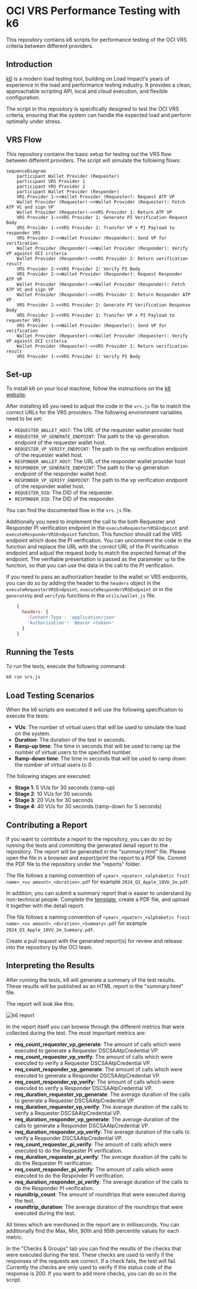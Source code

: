 # OCI VRS Performance Testing with k6

This repository contains k6 scripts for performance testing of the OCI VRS criteria between different providers.

## Introduction

[k6](https://k6.io/) is a modern load testing tool, building on Load Impact's years of experience in the load and performance testing industry. It provides a clean, approachable scripting API, local and cloud execution, and flexible configuration.

The script in this repository is specifically designed to test the OCI VRS criteria, ensuring that the system can handle the expected load and perform optimally under stress.

## VRS Flow

This repository contains the basic setup for testing out the VRS flow between different providers. The script will simulate the following flows:

```mermaid
sequenceDiagram
    participant Wallet Provider (Requester)
    participant VRS Provider 1
    participant VRS Provider 2
    participant Wallet Provider (Responder)
    VRS Provider 1->>Wallet Provider (Requester): Request ATP VP
    Wallet Provider (Requester)->>Wallet Provider (Requester): Fetch ATP VC and sign VP
    Wallet Provider (Requester)->>VRS Provider 1: Return ATP VP
    VRS Provider 1->>VRS Provider 1: Generate PI Verification Request Body
    VRS Provider 1->>VRS Provider 2: Transfer VP + PI Payload to responder VRS
    VRS Provider 2->>Wallet Provider (Responder): Send VP for verification
    Wallet Provider (Responder)->>Wallet Provider (Responder): Verify VP against OCI criteria
    Wallet Provider (Responder)->>VRS Provider 2: Return verification result
    VRS Provider 2->>VRS Provider 2: Verify PI Body
    VRS Provider 2->>Wallet Provider (Responder): Request Responder ATP VP
    Wallet Provider (Responder)->>Wallet Provider (Responder): Fetch ATP VC and sign VP
    Wallet Provider (Responder)->>VRS Provider 2: Return Responder ATP VP
    VRS Provider 2->>VRS Provider 2: Generate PI Verification Response Body
    VRS Provider 2->>VRS Provider 1: Transfer VP + PI Payload to requester VRS
    VRS Provider 1->>Wallet Provider (Requester): Send VP for verification
    Wallet Provider (Requester)->>Wallet Provider (Requester): Verify VP against OCI criteria
    Wallet Provider (Requester)->>VRS Provider 1: Return verification result
    VRS Provider 1->>VRS Provider 1: Verify PI Body
```

## Set-up

To install k6 on your local machine, follow the instructions on the [k6 website](https://k6.io/docs/getting-started/installation/).

After installing k6 you need to adjust the code in the `vrs.js` file to match the correct URLs for the VRS providers. The following environment variables need to be set:

- `REQUESTER_WALLET_HOST`: The URL of the requester wallet provider host
- `REQUESTER_VP_GENERATE_ENDPOINT`: The path to the vp generation endpoint of the requester  wallet host.
- `REQUESTER_VP_VERIFY_ENDPOINT`: The path to the vp verification endpoint of the requester  wallet host.
- `RESPONDER_WALLET_HOST`: The URL of the responder wallet provider host
- `RESPONDER_VP_GENERATE_ENDPOINT`: The path to the vp generation endpoint of the responder wallet host.
- `RESPONDER_VP_VERIFY_ENDPOINT`: The path to the vp verification endpoint of the responder wallet host.
- `REQUESTER_DID`: The DID of the requester.
- `RESPONDER_DID`: The DID of the responder.

You can find the documented flow in the `vrs.js` file.

Additionally you need to implement the call to the both Requester and Responder PI verification endpoint in the `executeRequesterVRSEndpoint` and `executeResponderVRSEndpoint` function. This function should call the VRS endpoint which does the PI verification. You can uncomment the code in the function and replace the URL with the correct URL of the PI verification endpoint and adjust the request body to match the expected format of the endpoint. The verifiable presentation is passed as the parameter `vp` to the function, so that you can use the data in the call to the PI verification.

If you need to pass an authorization header to the wallet or VRS endpoints, you can do so by adding the header to the `headers` object in the `executeRequesterVRSEndpoint`, `executeResponderVRSEndpoint` or in the `generateVp` and `verifyVp` functions in the `utils/wallet.js` file.

```javascript
    {
      headers: {
        'Content-Type': 'application/json'
        'Authorization': 'Bearer <token>'
      }
    }
```

## Running the Tests

To run the tests, execute the following command:

```bash
k6 run vrs.js
```


## Load Testing Scenarios

When the k6 scripts are executed it will use the following specification to execute the tests:

- **VUs**: The number of virtual users that will be used to simulate the load on the system.
- **Duration**: The duration of the test in seconds.
- **Ramp-up time**: The time in seconds that will be used to ramp up the number of virtual users to the specified number.
- **Ramp-down time**: The time in seconds that will be used to ramp down the number of virtual users to 0.

The following stages are executed:

- **Stage 1**: 5 VUs for 30 seconds (ramp-up)
- **Stage 2**: 10 VUs for 30 seconds
- **Stage 3**: 20 VUs for 30 seconds
- **Stage 4**: 40 VUs for 30 seconds (ramp-down for 5 seconds)

## Contributing a Report

If you want to contribute a report to the repository, you can do so by running the tests and committing the generated detail report to the repository. The report will be generated in the "summary.html" file. Please open the file in a browser and export/print the report to a PDF file. Commit the PDF file to the repository under the "reports" folder.

The file follows a naming convention of `<year>_<quater>_<alphabetic fruit name>_<vu amount>_<duration>.pdf` for example `2024_Q3_Apple_10VU_2m.pdf`.

In addition, you can submit a summary report that is easier to understand by non-technical people. Complete the [template](https://docs.google.com/document/d/1saxX4BzR0RRY4zYQdEZLOoLsVU8-Zmc_-9ne-GtGU3k/template/preview), create a PDF file, and upload it together with the detail report.

The file follows a naming convention of `<year>_<quater>_<alphabetic fruit name>_<vu amount>_<duration>_<Summary>.pdf` for example `2024_Q3_Apple_10VU_2m_Summary.pdf`.

Create a pull request with the generated report(s) for review and release into the repository by the OCI team.


## Interpreting the Results

After running the tests, k6 will generate a summary of the test results. These results will be published as an HTML report in the "summary.html" file.

The report will look like this:

![k6 report](images/test-results.png)

In the report itself you can browse through the different metrics that were collected during the test. The most important metrics are:

- **req_count_requester_vp_generate**: The amount of calls which were executed to generate a Requester DSCSAAtpCredential VP.
- **req_count_requester_vp_verify**: The amount of calls which were executed to verify a Requester DSCSAAtpCredential VP.
- **req_count_responder_vp_generate**: The amount of calls which were executed to generate a Responder DSCSAAtpCredential VP.
- **req_count_responder_vp_verify**: The amount of calls which were executed to verify a Responder DSCSAAtpCredential VP.
- **req_duration_requester_vp_generate**: The average duration of the calls to generate a Requester DSCSAAtpCredential VP.
- **req_duration_requester_vp_verify**: The average duration of the calls to verify a Requester DSCSAAtpCredential VP.
- **req_duration_responder_vp_generate**: The average duration of the calls to generate a Responder DSCSAAtpCredential VP.
- **req_duration_responder_vp_verify**: The average duration of the calls to verify a Responder DSCSAAtpCredential VP.
- **req_count_requester_pi_verify**: The amount of calls which were executed to do the Requester PI verification.
- **req_duration_requester_pi_verify**: The average duration of the calls to do the Requester PI verification.
- **req_count_responder_pi_verify**: The amount of calls which were executed to do the Responder PI verification.
- **req_duration_responder_pi_verify**: The average duration of the calls to do the Responder PI verification.
- **roundtrip_count**: The amount of roundtrips that were executed during the test.
- **roundtrip_duration**: The average duration of the roundtrips that were executed during the test.

All times which are mentioned in the report are in milliseconds. You can additionally find the Max, Min, 90th and 95th percentile values for each metric.

In the "Checks & Groups" tab you can find the results of the checks that were executed during the test. These checks are used to verify if the responses of the requests are correct. If a check fails, the test will fail. Currently the checks are only used to verify if the status code of the response is 200. If you want to add more checks, you can do so in the script.
